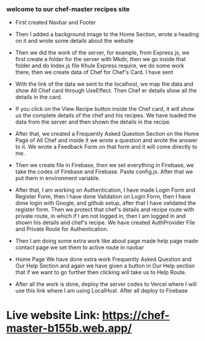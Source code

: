 ### welcome to our chef-master recipes site
- First created Navbar and Footer


- Then I added a background image to the Home Section, wrote a heading on it and wrote   some details about the website


- Then we did the work of the server, for example, from Express js, we first create a folder for the server with Mkdir, then we go inside that folder and do Index.js file Khule Express require, we do some work there, then we create data of Chef for Chef's Card. I have sent


- With the link of the data we sent to the localhost, we map the data and show All Chef card through UseEffect.
Then Chef er details show all the details in the card.



- If you click on the View Recipe button inside the Chef card, it will show us the complete details of the chef and his recipes. We have loaded the data from the server and then shown the details in the recipe.


- After that, we created a Frequently Asked Question Section on the Home Page of All Chef and inside it we wrote a question and wrote the answer to it. We wrote a Feedback Form on that form and it will come directly to me.


- Then we create file in Firebase, then we set everything in Firebase, we take the codes of Firebase and Firebase. Paste config.js. After that we put them in environment variable.


- After that, I am working on Authentication, I have made Login Form and Register Form, then I have done Validation on Login Form, then I have done login with Google, and github setup, after that I have validated the register form. Then we protect that chef's details and recipe route with private route, in which if I am not logged in, then I am logged in and shown his details and chef's recipe. We have created AuthProvider File and Private Route for Authentication.


- Then I am doing some extra work like about page made help page made contact page we set them to active route in navbar


- Home Page We have done extra work Frequently Asked Question and Our Help Section and again we have given a button in Our Help section that if we want to go further then clicking will take us to Help Route.



- After all the work is done, deploy the server codes to Vercel where I will use this link where I am using LocalHost. After all deploy to Firebase



# Live website Link:  https://chef-master-b155b.web.app/
